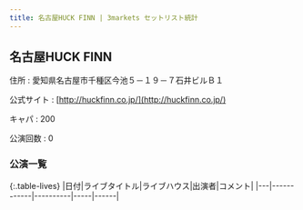 ```yaml
---
title: 名古屋HUCK FINN | 3markets セットリスト統計
---
```

## 名古屋HUCK FINN

住所
:    愛知県名古屋市千種区今池５－１９－７石井ビルＢ１

公式サイト
:    [http://huckfinn.co.jp/](http://huckfinn.co.jp/)

キャパ
:    200

公演回数
: 0


### 公演一覧

{:.table-lives}
|日付|ライブタイトル|ライブハウス|出演者|コメント|
|---|------------|----------|-----|------|
